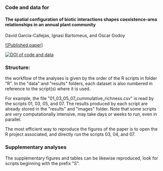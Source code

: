 ### Code and data for 

#### The spatial configuration of biotic interactions shapes coexistence-area relationships in an annual plant community

David Garcia-Callejas, Ignasi Bartomeus, and Oscar Godoy

[![Published paper]](https://www.nature.com/articles/s41467-021-26487-2)

[![DOI of code and data](https://zenodo.org/badge/DOI/10.5281/zenodo.5390313.svg)](https://doi.org/10.5281/zenodo.5390313)

### Structure:

the workflow of the analyses is given by the order of the R scripts in folder "R".
In the "data" and "results" folders, each dataset is also numbered in reference to the script(s)
where it is used.

For example, the file "01_03_05_07_cummulative_richness.csv" is read by the scripts 01, 03, 05, and 07.
The results produced by each script are already stored in the "results" and "images" folder.
Note that some scripts are *very* computationally intensive, may take days or weeks to run,
even in parallel.

The most efficient way to reproduce the figures of the paper is to open the R project associated, 
and directly run the scripts 03, 04, and 07. 

### Supplementary analyses

The supplementary figures and tables can be likewise reproduced, look for scripts beginning with the prefix "S".




